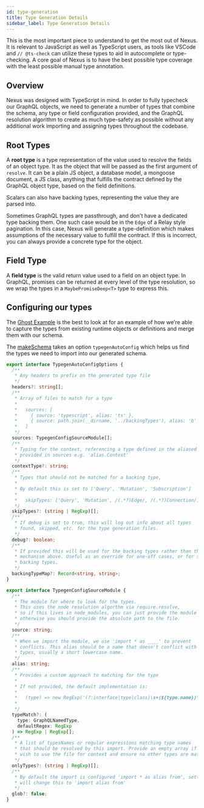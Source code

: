 ```yaml
---
id: type-generation
title: Type Generation Details
sidebar_label: Type Generation Details
---
```


This is the most important piece to understand to get the most out of Nexus. It is relevant to JavaScript as well as TypeScript users, as tools like VSCode and `// @ts-check` can utilize these types to aid in autocomplete or type-checking. A core goal of Nexus is to have the best possible type coverage with the least possible manual type annotation.

## Overview

Nexus was designed with TypeScript in mind. In order to fully typecheck our GraphQL objects, we need to generate a number of types that combine the schema, any type or field configuration provided, and the GraphQL resolution algorithm to create as much type-safety as possible without any additional work importing and assigning types throughout the codebase.

## Root Types

A **root type** is a type representation of the value used to resolve the fields of an object type. It as the object that will be passed as the first argument of `resolve`. It can be a plain JS object, a database model, a mongoose document, a JS class, anything that fulfills the contract defined by the GraphQL object type, based on the field definitions.

Scalars can also have backing types, representing the value they are parsed into.

Sometimes GraphQL types are passthrough, and don't have a dedicated type backing them. One such case would be in the `Edge` of a Relay style pagination. In this case, Nexus will generate a type-definition which makes assumptions of the necessary value to fulfill the contract. If this is incorrect, you can always provide a concrete type for the object.

## Field Type

A **field type** is the valid return value used to a field on an object type. In GraphQL, promises can be returned at every level of the type resolution, so we wrap the types in a `MaybePromiseDeep<T>` type to express this.

## Configuring our types

The [Ghost Example](https://github.com/prisma/nexus/blob/develop/examples/ghost/src/ghost-schema.ts) is the best to look at for an example of how we're able to capture the types from existing runtime objects or definitions and merge them with our schema.

The [makeSchema](api-makeSchema.md) takes an option `typegenAutoConfig` which helps us find the types we need to import into our generated schema.

```ts
export interface TypegenAutoConfigOptions {
  /**
   * Any headers to prefix on the generated type file
   */
  headers?: string[];
  /**
   * Array of files to match for a type
   *
   *   sources: [
   *     { source: 'typescript', alias: 'ts' },
   *     { source: path.join(__dirname, '../backingTypes'), alias: 'b' },
   *   ]
   */
  sources: TypegenConfigSourceModule[];
  /**
   * Typing for the context, referencing a type defined in the aliased module
   * provided in sources e.g. 'alias.Context'
   */
  contextType?: string;
  /**
   * Types that should not be matched for a backing type,
   *
   * By default this is set to ['Query', 'Mutation', 'Subscription']
   *
   *   skipTypes: ['Query', 'Mutation', /(.*?)Edge/, /(.*?)Connection/]
   */
  skipTypes?: (string | RegExp)[];
  /**
   * If debug is set to true, this will log out info about all types
   * found, skipped, etc. for the type generation files.
   */
  debug?: boolean;
  /**
   * If provided this will be used for the backing types rather than the auto-resolve
   * mechanism above. Useful as an override for one-off cases, or for scalar
   * backing types.
   */
  backingTypeMap?: Record<string, string>;
}

export interface TypegenConfigSourceModule {
  /**
   * The module for where to look for the types.
   * This uses the node resolution algorthm via require.resolve,
   * so if this lives in node_modules, you can just provide the module name
   * otherwise you should provide the absolute path to the file.
   */
  source: string;
  /**
   * When we import the module, we use 'import * as ____' to prevent
   * conflicts. This alias should be a name that doesn't conflict with any other
   * types, usually a short lowercase name.
   */
  alias: string;
  /**
   * Provides a custom approach to matching for the type
   *
   * If not provided, the default implementation is:
   *
   *   (type) => new RegExp('(?:interface|type|class)\s+(${type.name})\W')
   *
   */
  typeMatch?: (
    type: GraphQLNamedType,
    defaultRegex: RegExp
  ) => RegExp | RegExp[];
  /**
   * A list of typesNames or regular expressions matching type names
   * that should be resolved by this import. Provide an empty array if you
   * wish to use the file for context and ensure no other types are matched.
   */
  onlyTypes?: (string | RegExp)[];
  /**
   * By default the import is configured 'import * as alias from', setting glob to false
   * will change this to 'import alias from'
   */
  glob?: false;
}
```
